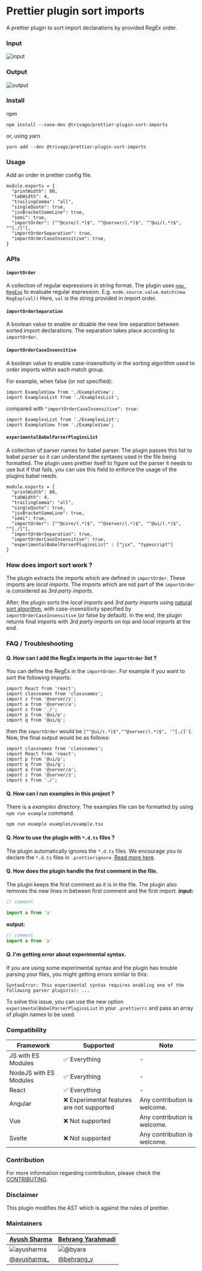 # Prettier plugin sort imports

A prettier plugin to sort import declarations by provided RegEx order.

### Input
![input](./public/images/input.png)

### Output
![output](./public/images/output.png)


### Install

npm

```shell script
npm install --save-dev @trivago/prettier-plugin-sort-imports
```

or, using yarn

```shell script
yarn add --dev @trivago/prettier-plugin-sort-imports
```

### Usage

Add an order in prettier config file.

```ecmascript 6
module.exports = {
  "printWidth": 80,
  "tabWidth": 4,
  "trailingComma": "all",
  "singleQuote": true,
  "jsxBracketSameLine": true,
  "semi": true,
  "importOrder": ["^@core/(.*)$", "^@server/(.*)$", "^@ui/(.*)$", "^[./]"],
  "importOrderSeparation": true,
  "importOrderCaseInsensitive": true,
}
```

### APIs

#### `importOrder`
A collection of regular expressions in string format. The plugin
uses [`new RegExp`](https://developer.mozilla.org/en-US/docs/Web/JavaScript/Reference/Global_Objects/RegExp)
to evaluate regular expression. E.g. `node.source.value.match(new RegExp(val))` Here, `val` 
is the string provided in import order.

#### `importOrderSeparation`
A boolean value to enable or disable the new line separation 
between sorted import declarations. The separation takes place according to `importOrder`.

#### `importOrderCaseInsensitive`
A boolean value to enable case-insensitivity in the sorting algorithm 
used to order imports within each match group.

For example, when false (or not specified):

```ecmascript 6
import ExampleView from './ExampleView';
import ExamplesList from './ExamplesList';
```

compared with `"importOrderCaseInsensitive": true`:

```ecmascript 6
import ExamplesList from './ExamplesList';
import ExampleView from './ExampleView';
```

#### `experimentalBabelParserPluginsList`
A collection of parser names for babel parser. The plugin passes this list to babel parser so it can understand the syntaxes used in the file being formatted. The plugin uses prettier itself to figure out the parser it needs to use but if that fails, you can use this field to enforce the usage of the plugins babel needs.

```ecmascript 6
module.exports = {
  "printWidth": 80,
  "tabWidth": 4,
  "trailingComma": "all",
  "singleQuote": true,
  "jsxBracketSameLine": true,
  "semi": true,
  "importOrder": ["^@core/(.*)$", "^@server/(.*)$", "^@ui/(.*)$", "^[./]"],
  "importOrderSeparation": true,
  "importOrderCaseInsensitive": true,
  "experimentalBabelParserPluginsList" : ["jsx", "typescript"]
}
```


### How does import sort work ?

The plugin extracts the imports which are defined in `importOrder`. 
These imports are _local imports_. The imports which are not part of the 
`importOrder` is considered as _3rd party imports_.

After, the plugin sorts the _local imports_ and _3rd party imports_ using
[natural sort algorithm](https://en.wikipedia.org/wiki/Natural_sort_order), 
with case-insensitivity specified by `importOrderCaseInsensitive` (or false by default).
In the end, the plugin returns final imports with _3rd party imports_ on top and 
_local imports_ at the end.

### FAQ / Troubleshooting

#### Q. How can I add the RegEx imports in the `importOrder` list ?
You can define the RegEx in the `importOrder`. For
example if you want to sort the following imports:
```ecmascript 6
import React from 'react';
import classnames from 'classnames';
import z from '@server/z';
import a from '@server/a';
import s from './';
import p from '@ui/p';
import q from '@ui/q';
```
then the `importOrder` would be `["^@ui/(.*)$","^@server/(.*)$", '^[./]']`. 
Now, the final output would be as follows:

```ecmascript 6
import classnames from 'classnames';
import React from 'react';
import p from '@ui/p';
import q from '@ui/q';
import a from '@server/a';
import z from '@server/z';
import s from './';
```

#### Q. How can I run examples in this project ?
There is a _examples_ directory. The examples file can be formatted by using
`npm run example` command.


```shell script
npm run example examples/example.tsx
```

#### Q. How to use the plugin with `*.d.ts` files ?
The plugin automatically ignores the  `*.d.ts` files. We encourage you to declare the `*.d.ts` files in `.prettierignore`. [Read more here](https://prettier.io/docs/en/ignore.html#ignoring-files-prettierignore).

#### Q. How does the plugin handle the first comment in the file. 
The plugin keeps the first comment as it is in the file. The plugin also removes the new lines in between first comment and the first import.
**input:**
```js
// comment

import a from 'a'
```
**output:**
```js
// comment
import a from 'a'
```

#### Q. I'm getting error about experimental syntax.
If you are using some experimental syntax and the plugin has trouble parsing your files, you might getting errors similar to this:
```shell script
SyntaxError: This experimental syntax requires enabling one of the following parser plugin(s): ...
```
To solve this issue, you can use the new option `experimentalBabelParserPluginsList` in your `.prettierrc` and pass an array of plugin names to be used.

### Compatibility
| Framework | Supported                                | Note                         |
|-----------|------------------------------------------|------------------------------|
| JS with ES Modules     | ✅ Everything                              | -                            |
| NodeJS with ES Modules     | ✅ Everything                              | -                            |
| React     | ✅ Everything                              | -                            |
| Angular   | ❌ Experimental features are not supported | Any contribution is welcome. |
| Vue       | ❌ Not supported                           | Any contribution is welcome. |
| Svelte    | ❌ Not supported                           | Any contribution is welcome. |

### Contribution
For more information regarding contribution, please check the [CONTRIBUTING](./CONTRIBUTING.md).

### Disclaimer
This plugin modifies the AST which is against the rules of prettier.

### Maintainers

|  [Ayush Sharma](https://github.com/ayusharma) | [Behrang Yarahmadi](https://github.com/byara)
|---|---|
| ![ayusharma](https://avatars2.githubusercontent.com/u/6918450?s=120&v=4) | ![@byara](https://avatars2.githubusercontent.com/u/6979966?s=120&v=4)
| [@ayusharma_](https://twitter.com/ayusharma_) | [@behrang_y](https://twitter.com/behrang_y)
